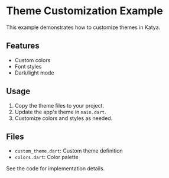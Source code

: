 # Theme Customization Example

This example demonstrates how to customize themes in Katya.

## Features
- Custom colors
- Font styles
- Dark/light mode

## Usage
1. Copy the theme files to your project.
2. Update the app's theme in `main.dart`.
3. Customize colors and styles as needed.

## Files
- `custom_theme.dart`: Custom theme definition
- `colors.dart`: Color palette

See the code for implementation details.
